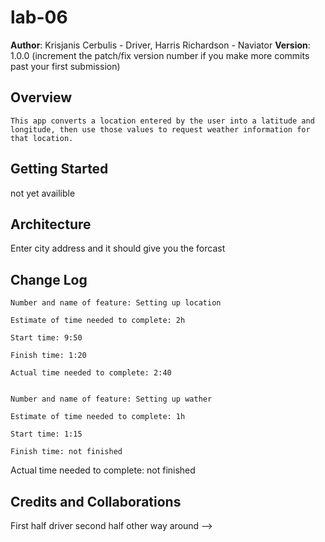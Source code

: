 # lab-06


**Author**: Krisjanis Cerbulis - Driver, Harris Richardson - Naviator
**Version**: 1.0.0 (increment the patch/fix version number if you make more commits past your first submission)







## Overview
    This app converts a location entered by the user into a latitude and longitude, then use those values to request weather information for that location.

## Getting Started
<!-- What are the steps that a user must take in order to build this app on their own machine and get it running? --> not yet availible 

## Architecture

Enter city address and it should give you the forcast

## Change Log
    Number and name of feature: Setting up location

    Estimate of time needed to complete: 2h

    Start time: 9:50

    Finish time: 1:20

    Actual time needed to complete: 2:40


    Number and name of feature: Setting up wather

    Estimate of time needed to complete: 1h

    Start time: 1:15

    Finish time: not finished

Actual time needed to complete:  not finished

## Credits and Collaborations
First half driver second half other way around
-->